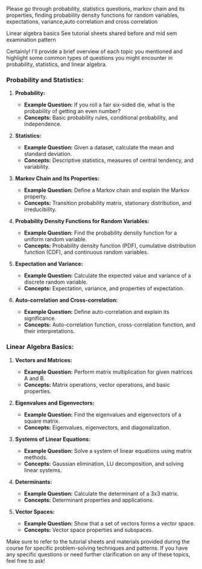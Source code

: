 Please go through probability, statistics questions, markov chain and its properties, finding probability density functions for random variables, expectations, variance,auto correlation and cross correlation

Linear algebra basics
See tutorial sheets shared before and mid sem examination pattern


Certainly! I'll provide a brief overview of each topic you mentioned and highlight some common types of questions you might encounter in probability, statistics, and linear algebra.

### Probability and Statistics:

1. **Probability:**
   - **Example Question:** If you roll a fair six-sided die, what is the probability of getting an even number?
   - **Concepts:** Basic probability rules, conditional probability, and independence.

2. **Statistics:**
   - **Example Question:** Given a dataset, calculate the mean and standard deviation.
   - **Concepts:** Descriptive statistics, measures of central tendency, and variability.

3. **Markov Chain and Its Properties:**
   - **Example Question:** Define a Markov chain and explain the Markov property.
   - **Concepts:** Transition probability matrix, stationary distribution, and irreducibility.

4. **Probability Density Functions for Random Variables:**
   - **Example Question:** Find the probability density function for a uniform random variable.
   - **Concepts:** Probability density function (PDF), cumulative distribution function (CDF), and continuous random variables.

5. **Expectation and Variance:**
   - **Example Question:** Calculate the expected value and variance of a discrete random variable.
   - **Concepts:** Expectation, variance, and properties of expectation.

6. **Auto-correlation and Cross-correlation:**
   - **Example Question:** Define auto-correlation and explain its significance.
   - **Concepts:** Auto-correlation function, cross-correlation function, and their interpretations.

### Linear Algebra Basics:

1. **Vectors and Matrices:**
   - **Example Question:** Perform matrix multiplication for given matrices A and B.
   - **Concepts:** Matrix operations, vector operations, and basic properties.

2. **Eigenvalues and Eigenvectors:**
   - **Example Question:** Find the eigenvalues and eigenvectors of a square matrix.
   - **Concepts:** Eigenvalues, eigenvectors, and diagonalization.

3. **Systems of Linear Equations:**
   - **Example Question:** Solve a system of linear equations using matrix methods.
   - **Concepts:** Gaussian elimination, LU decomposition, and solving linear systems.

4. **Determinants:**
   - **Example Question:** Calculate the determinant of a 3x3 matrix.
   - **Concepts:** Determinant properties and applications.

5. **Vector Spaces:**
   - **Example Question:** Show that a set of vectors forms a vector space.
   - **Concepts:** Vector space properties and subspaces.

Make sure to refer to the tutorial sheets and materials provided during the course for specific problem-solving techniques and patterns. If you have any specific questions or need further clarification on any of these topics, feel free to ask!